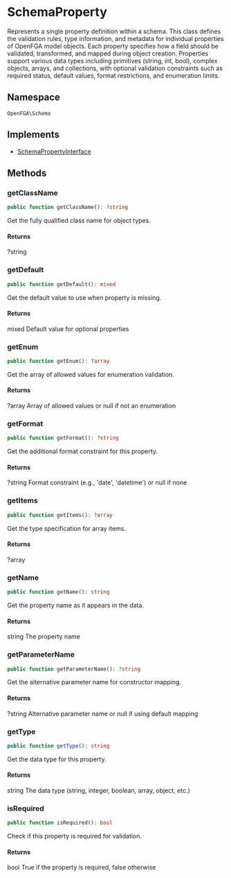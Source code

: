 # SchemaProperty

Represents a single property definition within a schema. This class defines the validation rules, type information, and metadata for individual properties of OpenFGA model objects. Each property specifies how a field should be validated, transformed, and mapped during object creation. Properties support various data types including primitives (string, int, bool), complex objects, arrays, and collections, with optional validation constraints such as required status, default values, format restrictions, and enumeration limits.

## Namespace
`OpenFGA\Schema`

## Implements
* [SchemaPropertyInterface](Schema/SchemaPropertyInterface.md)



## Methods
### getClassName


```php
public function getClassName(): ?string
```

Get the fully qualified class name for object types.


#### Returns
?string

### getDefault


```php
public function getDefault(): mixed
```

Get the default value to use when property is missing.


#### Returns
mixed
 Default value for optional properties

### getEnum


```php
public function getEnum(): ?array
```

Get the array of allowed values for enumeration validation.


#### Returns
?array
 Array of allowed values or null if not an enumeration

### getFormat


```php
public function getFormat(): ?string
```

Get the additional format constraint for this property.


#### Returns
?string
 Format constraint (e.g., &#039;date&#039;, &#039;datetime&#039;) or null if none

### getItems


```php
public function getItems(): ?array
```

Get the type specification for array items.


#### Returns
?array

### getName


```php
public function getName(): string
```

Get the property name as it appears in the data.


#### Returns
string
 The property name

### getParameterName


```php
public function getParameterName(): ?string
```

Get the alternative parameter name for constructor mapping.


#### Returns
?string
 Alternative parameter name or null if using default mapping

### getType


```php
public function getType(): string
```

Get the data type for this property.


#### Returns
string
 The data type (string, integer, boolean, array, object, etc.)

### isRequired


```php
public function isRequired(): bool
```

Check if this property is required for validation.


#### Returns
bool
 True if the property is required, false otherwise

